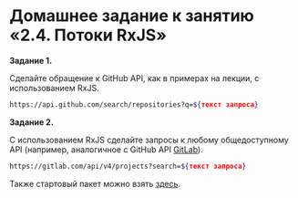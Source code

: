 # Домашнее задание к занятию «2.4. Потоки RxJS»

**Задание 1.**

Сделайте обращение к GitHub API, как в примерах на лекции, с использованием RxJS.

```sh
https://api.github.com/search/repositories?q=${текст запроса}
```

**Задание 2.**

С использованием RxJS сделайте запросы к любому общедоступному API (например, аналогичное с GitHub API [GitLab](https://docs.gitlab.com/ee/api/README.html#basic-usage)).

```sh
https://gitlab.com/api/v4/projects?search=${текст запроса}
```

Также стартовый пакет можно взять [здесь](https://github.com/denizen24/rxjs-ts-starter).
